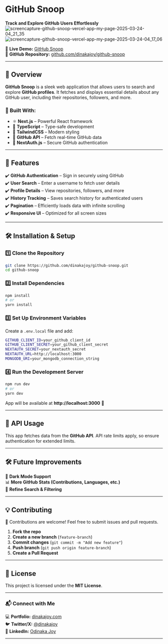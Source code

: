 # GitHub Snoop

**Track and Explore GitHub Users Effortlessly**
![screencapture-github-snoop-vercel-app-my-page-2025-03-24-04_21_35](https://github.com/user-attachments/assets/008fce87-dcbb-4370-9356-0f4830f09925)
![screencapture-github-snoop-vercel-app-my-page-2025-03-24-04_17_06](https://github.com/user-attachments/assets/1cdca704-ee68-4030-a593-ef30af825b1c)


🚀 **Live Demo:** [GitHub Snoop](https://github-snoop.vercel.app)  
📂 **GitHub Repository:** [github.com/dinakajoy/github-snoop](https://github.com/dinakajoy/github-snoop)

---

## 📖 Overview

**GitHub Snoop** is a sleek web application that allows users to search and explore **GitHub profiles**. It fetches and displays essential details about any GitHub user, including their repositories, followers, and more.

### 🔹 Built With:
- ⚛️ **Next.js** – Powerful React framework  
- 🔷 **TypeScript** – Type-safe development  
- 🎨 **TailwindCSS** – Modern styling  
- 🔌 **GitHub API** – Fetch real-time GitHub data  
- 🔐 **NextAuth.js** – Secure GitHub authentication  

---

## 🚀 Features

✔️ **GitHub Authentication** – Sign in securely using GitHub  
✔️ **User Search** – Enter a username to fetch user details  
✔️ **Profile Details** – View repositories, followers, and more  
✔️ **History Tracking** – Saves search history for authenticated users  
✔️ **Pagination** – Efficiently loads data with infinite scrolling  
✔️ **Responsive UI** – Optimized for all screen sizes  

---

## 🛠️ Installation & Setup

### 1️⃣ Clone the Repository
```sh
git clone https://github.com/dinakajoy/github-snoop.git
cd github-snoop
```

### 2️⃣ Install Dependencies
```sh
npm install
# or
yarn install
```

### 3️⃣ Set Up Environment Variables
Create a `.env.local` file and add:  
```sh
GITHUB_CLIENT_ID=your_github_client_id
GITHUB_CLIENT_SECRET=your_github_client_secret
NEXTAUTH_SECRET=your_nextauth_secret
NEXTAUTH_URL=http://localhost:3000
MONGODB_URI=your_mongodb_connection_string
```

### 4️⃣ Run the Development Server
```sh
npm run dev
# or
yarn dev
```
App will be available at **http://localhost:3000** 🚀

---

## 📜 API Usage

This app fetches data from the **GitHub API**. API rate limits apply, so ensure authentication for extended limits.

---

## 🛠️ Future Improvements

🚀 **Dark Mode Support**  
📊 **More GitHub Stats (Contributions, Languages, etc.)**  
🔄 **Refine Search & Filtering**  

---

## 💡 Contributing

🙌 Contributions are welcome! Feel free to submit issues and pull requests.

1. **Fork the repo**  
2. **Create a new branch** (`feature-branch`)  
3. **Commit changes** (`git commit -m "Add new feature"`)  
4. **Push branch** (`git push origin feature-branch`)  
5. **Create a Pull Request**  

---

## 📄 License

This project is licensed under the **MIT License**.

---

### 📬 Connect with Me

💻 **Portfolio:** [dinakajoy.com](https://dinakajoy.com)  
🐦 **Twitter/X:** [@dinakajoy](https://twitter.com/dinakajoy)  
🔗 **LinkedIn:** [Odinaka Joy](https://www.linkedin.com/in/dinakajoy)  

---
